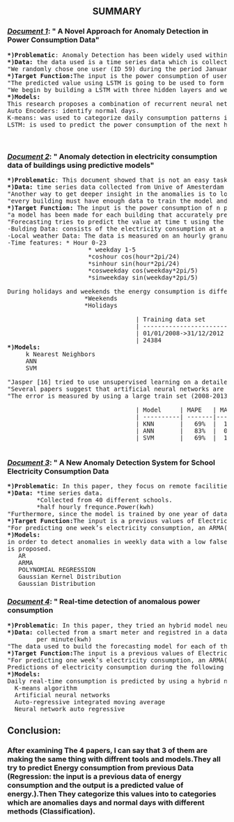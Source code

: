 ## <p align="center">**SUMMARY**</p>
### <u>*Document 1*</u>: " A Novel Approach for Anomaly Detection in Power Consumption Data"
<pre>
<b>*)Problematic</b>: Anomaly Detection has been widely used within diverse research areas. In this document, especially, it used to detect anomalies in power consumption data in household in order to improve energy efficiency. Several models are used and each one had its functionality.
<b>*)Data:</b> the data used is a time series data which is collected from Pecan Street's dataport that works on smart meters to provide real data for researchers.The total database contains data from 67 devices in 820 households.In this document,they use the total usage of the user of one year period with 1 hour resolution.
"We randomly chose one user (ID 59) during the period January 2017 to December 2017"
<b>*)Target Function:</b>The input is the power consumption of users of the last 24 hours and the output is a predection of power consumption of the next hour. 
"The predicted value using LSTM is going to be used to form a vector representing the power consumption of the last 24 hours"(page 3/8)
"We begin by building a LSTM with three hidden layers and we trained it to predict the power consumption of the next hour using the data of the last 24 hours using Adam optimizer"(page 3/8)
<b>*)Models:</b>  
This research proposes a combination of recurrent neural networks and clustering methods in order to detect and predict anomalies in power consumption data . they present a hybrid model combining LSTM and K-means algorithm in order to detect outliers in time series data. Auto-Encoders detects abnormal days.      
Auto Encoders: identify normal days.
K-means: was used to categorize daily consumption patterns in a week.The analysis of K-means algorithm results suggested that electricity consumption patterns differ each day except on weekends.
LSTM: is used to predict the power consumption of the next hour.


</pre>

### <u>*Document 2*</u>: " Anomaly detection in electricity consumption data of buildings using predictive models"
<pre>
<b>*)Problematic</b>: This document showed that is not an easy task to detect anomalies automatically in big buildings such as govermant institutions and universities beacause they don't have detailed information of about the consumption of the individual parts.So the energy consumption data that will be analyzed is the total electricity consumption of the building in a constant interval.A seperate model for each bulding (5 buildings) because anomalies can occur in different time scales.Then they compare anomalies between buildings to get more insight in the nature of them.
<b>*)Data:</b> time series data collected from Unive of Amesterdam and Hogeschool von Amesterdam. There are 2 kinds of data that are used: Building Data and Local weather data. 
"Another way to get deeper insight in the anomalies is to look at a smaller time scale. By analyzing consumption on a 15 minute frequency, the structure of the anomaly could provide extra information"
"every building must have enough data to train the model and the training can take a long time"
<b>*)Target Function:</b> The input is the power consumption of n previous values of Electricity consumption and the output is a predection of Electricity consumption  in the time t.
"a model has been made for each building that accurately predicts the electricity consumption. This model can be now be used the find anomalies in the data. The idea is to let the model predict the consumption on time t"
"Forecasting tries to predict the value at time t using the n previous observations, as shown in equation y(t)= s(yt-1; yt-2;...; yt-n)"
-Bulding Data: consists of the electricity consumption at a constant time interval. It’s an hourly frequency data(24 mes/day) because anomalies less then 1 hour duration have a little influence in the total electricity consumption and add noise to the data which makes predection more complicated.
-Local weather Data: The data is measured on an hourly granularity (which matches the building data) and the most important variables are temperature(Celcuis), wind speed(m/s), global radiation(J/cm²).
-Time features: * Hour 0-23
                      * weekday 1-5
                      *coshour cos(hour*2pi/24)
                      *sinhour sin(hour*2pi/24)
                      *cosweekday cos(weekday*2pi/5)
                      *sinweekday sin(weekday*2pi/5)

During holidays and weekends the energy consumption is different from regular usage. Because this can cause problems for the machine learning algorithms, the data is split in 3 parts:    *Weekdays
                     *Weekends
                     *Holidays

                                   | Training data set      | Test data set          |
                                   | -----------------------| ---------------------- |
                                   | 01/01/2008->31/12/2012 | 01/01/2014->28/04/2014 |
                                   | 24384                  | 1826                   |
<b>*)Models:</b>                   
     k Nearest Neighbors
     ANN
     SVM

"Jasper [16] tried to use unsupervised learning on a detailed dataset, which did not yield good results."
"Several papers suggest that artificial neural networks are the best method for prediciting such data"
"The error is measured by using a large train set (2008-2013) and a smaller test set (2014). It is clear the neural network is the best model."

                                   | Model     | MAPE   | MASE  |
                                   | ----------| -------|------ |
                                   | KNN       |   69%  |  1.83 |       
                                   | ANN       |   83%  |  0.91 |
                                   | SVM       |   69%  |  1.14 |

</pre>

### <u>*Document 3*</u>: " A New Anomaly Detection System for School Electricity Consumption Data 
<pre>
<b>*)Problematic</b>: In this paper, they focus on remote facilities management that identifies anomalous events in buildings by detecting anomalies in building electricity consumption data.They investigated five models within electricity consumption data from different schools to detect anomalies in the data. Furthermore, they proposed a hybrid model that combines polynomial regression and Gaussian distribution, which detects anomalies in the data with 0 false negative and an average precision higher than 91%.
<b>*)Data:</b> *time series data.
        *Collected from 40 different schools.
        *half hourly frequnce.Power(kwh)
"Furthermore, since the model is trained by one year of data, long-term effects of the data have not been explored comprehensively. Therefore, optimizing the model with a larger dataset (e.g., data of 10 years), for example, investigating season and holiday effect on the model, is another research emphasis."
<b>*)Target Function:</b>The input is a previous values of Electricity consumption and the output is a predicted value of EC.   
"For predicting one week’s electricity consumption, an ARMA(45, 45) model is trained by its previous three week’s data."(page 5/18)
<b>*)Models:</b>     
in order to detect anomalies in weekly data with a low false negative and a high precision, a hybrid model that combines polynomial regression and Gaussian distribution
is proposed.               
   AR
   ARMA
   POLYNOMIAL REGRESSION
   Gaussian Kernel Distribution
   Gaussian Distribution
</pre>                                     

### <u>*Document 4*</u>: " Real-time detection of anomalous power consumption 
<pre>
<b>*)Problematic</b>: In this paper, they tried an hybrid model neural net ARIMA to predict data consumption in buildings in order to detect anomalies there.
<b>*)Data:</b> collected from a smart meter and registred in a database.
        per minute(kwh) 
"The data used to build the forecasting model for each of the considered weeks included electricity consumption for each minute of the 8 weeks and 4 weeks previous to the first day of the week whose consumption are to be predicted"
<b>*)Target Function:</b>The input is a previous values of Electricity consumption and the output is a predicted value of EC.   
"For predicting one week’s electricity consumption, an ARMA(45, 45) model is trained by its previous three week’s data."(page 5/18)
Predictions of electricity consumption during the following week were based on 8 or 4weeks of rolling training data. For example,data for weeks1–8 were used to predict electricity consumption for week 9 while datafor weeks 2–9 were used to predict consumption for week 10.The same procedure was used for 4 weeks of rolling data, i.e., data for weeks 5–8 were used to predict consumption for 9,and so on."
<b>*)Models:</b>      
Daily real-time consumption is predicted by using a hybrid neural net ARIMA(auto-regressive integrated moving average) model of daily consumption.               
  K-means algorithm
  Artificial neural networks
  Auto-regressive integrated moving average
  Neural network auto regressive
</pre>
## Conclusion:    

### After examining The 4 papers, I can say that 3 of them are making the same thing with diffrent tools and models.They all try to predict Energy consumption from previous Data (Regression: the input is a previous data of energy consumption and the output is a predicted value of energy.).Then They categorize this values into to categories which are anomalies days and normal days with different methods (Classification).
